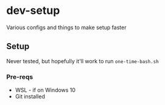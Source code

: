# dev-setup
Various configs and things to make setup faster


## Setup
Never tested, but hopefully it'll work to run `one-time-bash.sh`

### Pre-reqs
* WSL - if on Windows 10
* Git installed